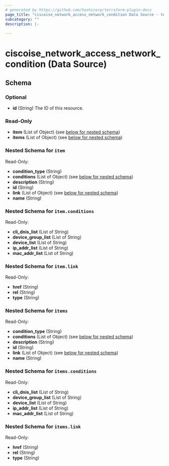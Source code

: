 ```yaml
---
# generated by https://github.com/hashicorp/terraform-plugin-docs
page_title: "ciscoise_network_access_network_condition Data Source - terraform-provider-ciscoise"
subcategory: ""
description: |-
  
---
```


# ciscoise_network_access_network_condition (Data Source)





<!-- schema generated by tfplugindocs -->
## Schema

### Optional

- **id** (String) The ID of this resource.

### Read-Only

- **item** (List of Object) (see [below for nested schema](#nestedatt--item))
- **items** (List of Object) (see [below for nested schema](#nestedatt--items))

<a id="nestedatt--item"></a>
### Nested Schema for `item`

Read-Only:

- **condition_type** (String)
- **conditions** (List of Object) (see [below for nested schema](#nestedobjatt--item--conditions))
- **description** (String)
- **id** (String)
- **link** (List of Object) (see [below for nested schema](#nestedobjatt--item--link))
- **name** (String)

<a id="nestedobjatt--item--conditions"></a>
### Nested Schema for `item.conditions`

Read-Only:

- **cli_dnis_list** (List of String)
- **device_group_list** (List of String)
- **device_list** (List of String)
- **ip_addr_list** (List of String)
- **mac_addr_list** (List of String)


<a id="nestedobjatt--item--link"></a>
### Nested Schema for `item.link`

Read-Only:

- **href** (String)
- **rel** (String)
- **type** (String)



<a id="nestedatt--items"></a>
### Nested Schema for `items`

Read-Only:

- **condition_type** (String)
- **conditions** (List of Object) (see [below for nested schema](#nestedobjatt--items--conditions))
- **description** (String)
- **id** (String)
- **link** (List of Object) (see [below for nested schema](#nestedobjatt--items--link))
- **name** (String)

<a id="nestedobjatt--items--conditions"></a>
### Nested Schema for `items.conditions`

Read-Only:

- **cli_dnis_list** (List of String)
- **device_group_list** (List of String)
- **device_list** (List of String)
- **ip_addr_list** (List of String)
- **mac_addr_list** (List of String)


<a id="nestedobjatt--items--link"></a>
### Nested Schema for `items.link`

Read-Only:

- **href** (String)
- **rel** (String)
- **type** (String)



